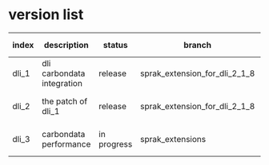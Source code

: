# version list

|index|description|status|branch|commit id|carbon version|project version|date|comment|
|--|--|--|--|--|--|--|--|--|
|dli_1|dli carbondata integration|release|sprak_extension_for_dli_2_1_8|4878d0b6531ce293234b6e7a7643be5e94a46304|1.6.1.0101-hw-2.0.0.dli-SNAPSHOT|dli 2.1.8|2019-12-9 |used by P project|
|dli_2|the patch of dli_1|release|sprak_extension_for_dli_2_1_8||1.6.1.0101-hw-2.0.0.dli-SNAPSHOT|dli 2.1.8|2019-12-14|patch for dli_1|
|dli_3|carbondata performance|in progress|sprak_extensions| |1.6.1.01010201-hw-2.0.0.dli-SNAPSHOT| | | |


